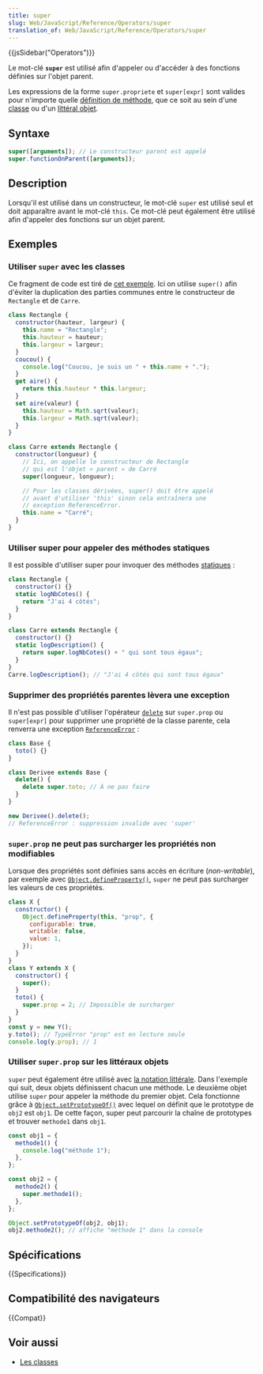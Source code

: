 ```yaml
---
title: super
slug: Web/JavaScript/Reference/Operators/super
translation_of: Web/JavaScript/Reference/Operators/super
---
```


{{jsSidebar("Operators")}}

Le mot-clé **`super`** est utilisé afin d'appeler ou d'accéder à des fonctions définies sur l'objet parent.

Les expressions de la forme `super.propriete` et `super[expr]` sont valides pour n'importe quelle [définition de méthode](/fr/docs/Web/JavaScript/Reference/Functions/Method_definitions), que ce soit au sein d'une [classe](/fr/docs/Web/JavaScript/Reference/Classes) ou d'un [littéral objet](/fr/docs/Web/JavaScript/Reference/Operators/Object_initializer).

## Syntaxe

```js
super([arguments]); // Le constructeur parent est appelé
super.functionOnParent([arguments]);
```

## Description

Lorsqu'il est utilisé dans un constructeur, le mot-clé `super` est utilisé seul et doit apparaître avant le mot-clé `this`. Ce mot-clé peut également être utilisé afin d'appeler des fonctions sur un objet parent.

## Exemples

### Utiliser `super` avec les classes

Ce fragment de code est tiré de [cet exemple](https://github.com/GoogleChrome/samples/blob/gh-pages/classes-es6/index.html). Ici on utilise `super()` afin d'éviter la duplication des parties communes entre le constructeur de `Rectangle` et de `Carre`.

```js
class Rectangle {
  constructor(hauteur, largeur) {
    this.name = "Rectangle";
    this.hauteur = hauteur;
    this.largeur = largeur;
  }
  coucou() {
    console.log("Coucou, je suis un " + this.name + ".");
  }
  get aire() {
    return this.hauteur * this.largeur;
  }
  set aire(valeur) {
    this.hauteur = Math.sqrt(valeur);
    this.largeur = Math.sqrt(valeur);
  }
}

class Carre extends Rectangle {
  constructor(longueur) {
    // Ici, on appelle le constructeur de Rectangle
    // qui est l'objet « parent » de Carré
    super(longueur, longueur);

    // Pour les classes dérivées, super() doit être appelé
    // avant d'utiliser 'this' sinon cela entraînera une
    // exception ReferenceError.
    this.name = "Carré";
  }
}
```

### Utiliser super pour appeler des méthodes statiques

Il est possible d'utiliser super pour invoquer des méthodes [statiques](/fr/docs/Web/JavaScript/Reference/Classes/static) :

```js
class Rectangle {
  constructor() {}
  static logNbCotes() {
    return "J'ai 4 côtés";
  }
}

class Carre extends Rectangle {
  constructor() {}
  static logDescription() {
    return super.logNbCotes() + " qui sont tous égaux";
  }
}
Carre.logDescription(); // "J'ai 4 côtés qui sont tous égaux"
```

### Supprimer des propriétés parentes lèvera une exception

Il n'est pas possible d'utiliser l'opérateur [`delete`](/fr/docs/Web/JavaScript/Reference/Operators/delete) sur `super.prop` ou `super[expr]` pour supprimer une propriété de la classe parente, cela renverra une exception [`ReferenceError`](/fr/docs/Web/JavaScript/Reference/Global_Objects/ReferenceError) :

```js
class Base {
  toto() {}
}

class Derivee extends Base {
  delete() {
    delete super.toto; // À ne pas faire
  }
}

new Derivee().delete();
// ReferenceError : suppression invalide avec 'super'
```

### `super.prop` ne peut pas surcharger les propriétés non modifiables

Lorsque des propriétés sont définies sans accès en écriture (_non-writable_), par exemple avec [`Object.defineProperty()`](/fr/docs/Web/JavaScript/Reference/Global_Objects/Object/defineProperty), `super` ne peut pas surcharger les valeurs de ces propriétés.

```js
class X {
  constructor() {
    Object.defineProperty(this, "prop", {
      configurable: true,
      writable: false,
      value: 1,
    });
  }
}
class Y extends X {
  constructor() {
    super();
  }
  toto() {
    super.prop = 2; // Impossible de surcharger
  }
}
const y = new Y();
y.toto(); // TypeError "prop" est en lecture seule
console.log(y.prop); // 1
```

### Utiliser `super.prop` sur les littéraux objets

`super` peut également être utilisé avec [la notation littérale](/fr/docs/Web/JavaScript/Reference/Operators/Object_initializer). Dans l'exemple qui suit, deux objets définissent chacun une méthode. Le deuxième objet utilise `super` pour appeler la méthode du premier objet. Cela fonctionne grâce à [`Object.setPrototypeOf()`](/fr/docs/Web/JavaScript/Reference/Global_Objects/Object/setPrototypeOf) avec lequel on définit que le prototype de `obj2` est `obj1`. De cette façon, super peut parcourir la chaîne de prototypes et trouver `methode1` dans `obj1`.

```js
const obj1 = {
  methode1() {
    console.log("méthode 1");
  },
};

const obj2 = {
  methode2() {
    super.methode1();
  },
};

Object.setPrototypeOf(obj2, obj1);
obj2.methode2(); // affiche "méthode 1" dans la console
```

## Spécifications

{{Specifications}}

## Compatibilité des navigateurs

{{Compat}}

## Voir aussi

- [Les classes](/fr/docs/Web/JavaScript/Reference/Classes)
